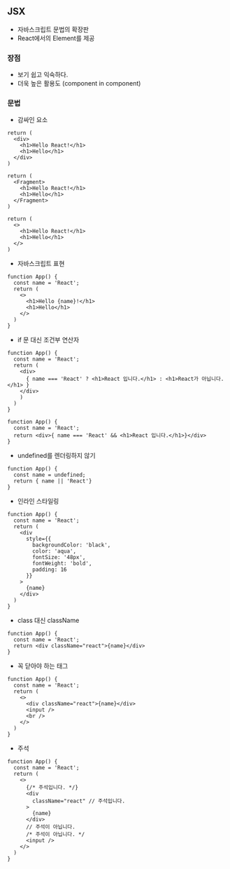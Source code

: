 ## JSX

- 자바스크립트 문법의 확장판
- React에서의 Element를 제공

### 장점

- 보기 쉽고 익숙하다.
- 더욱 높은 활용도 (component in component)

### 문법

- 감싸인 요소

```JSX
return (
  <div>
    <h1>Hello React!</h1>
    <h1>Hello</h1>
  </div>
)

return (
  <Fragment>
    <h1>Hello React!</h1>
    <h1>Hello</h1>
  </Fragment>
)

return (
  <>
    <h1>Hello React!</h1>
    <h1>Hello</h1>
  </>
)
```

- 자바스크립트 표현

```JSX
function App() {
  const name = 'React';
  return (
    <>
      <h1>Hello {name}!</h1>
      <h1>Hello</h1>
    </>
  )
}
```

- if 문 대신 조건부 연산자

```JSX
function App() {
  const name = 'React';
  return (
    <div>
      { name === 'React' ? <h1>React 입니다.</h1> : <h1>React가 아닙니다.</h1> }
    </div>
    )
  )
}

function App() {
  const name = 'React';
  return <div>{ name === 'React' && <h1>React 입니다.</h1>}</div>
}
```

- undefined를 렌더링하지 않기

```JSX
function App() {
  const name = undefined;
  return { name || 'React'}
}
```

- 인라인 스타일링

```JSX
function App() {
  const name = 'React';
  return (
    <div
      style={{
        backgroundColor: 'black',
        color: 'aqua',
        fontSize: '48px',
        fontWeight: 'bold',
        padding: 16
      }}
    >
      {name}
    </div>
  )
}
```

- class 대신 className

```JSX
function App() {
  const name = 'React';
  return <div className="react">{name}</div>
}
```

- 꼭 닫아야 하는 태그

```JSX
function App() {
  const name = 'React';
  return (
    <>
      <div className="react">{name}</div>
      <input />
      <br />
    </>
  )
}
```

- 주석

```JSX
function App() {
  const name = 'React';
  return (
    <>
      {/* 주석입니다. */}
      <div
        className="react" // 주석입니다.
      >
        {name}
      </div>
      // 주석이 아닙니다.
      /* 주석이 아닙니다. */
      <input />
    </>
  )
}
```
